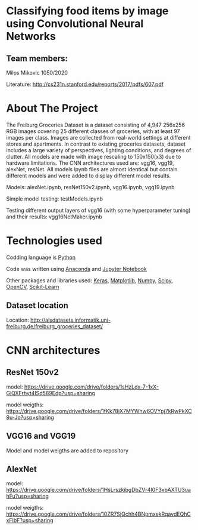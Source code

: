 # Classifying food items by image using Convolutional Neural Networks

## Team members:

Milos Mikovic 1050/2020


Literature: http://cs231n.stanford.edu/reports/2017/pdfs/607.pdf


# About The Project
The Freiburg Groceries
Dataset is a dataset consisting of 4,947 256x256 RGB
images covering 25 different classes of groceries, with at
least 97 images per class. Images are collected from real-world settings at different stores and apartments. In contrast to existing groceries datasets,
dataset includes a large variety of perspectives, lighting conditions, and degrees of clutter. 
All models are made with image rescaling to 150x150(x3) due to hardware limitations. The CNN architectures used are: vgg16, vgg19, alexNet, resNet. 
All models ipynb files are almost identical but contain different models and were added to display different model results.

Models: alexNet.ipynb, resNet150v2.ipynb, vgg16.ipynb, vgg19.ipynb

Simple model testing: testModels.ipynb

Testing different output layers of vgg16 (with some hyperparameter tuning) and their results: vgg16NetMaker.ipynb


# Technologies used
Codding language is [Python](https://www.python.org/)

Code was written using [Anaconda](https://www.anaconda.com/) and [Jupyter Notebook](https://jupyter.org/)

Other packages and libraries used: [Keras](https://keras.io/), [Matplotlib](https://matplotlib.org/), [Numpy](https://numpy.org/), [Scipy](https://www.scipy.org/), 
[OpenCV](https://opencv.org/), [Scikit-Learn](https://scikit-learn.org/stable/)

## Dataset location
Location: http://aisdatasets.informatik.uni-freiburg.de/freiburg_groceries_dataset/

# CNN architectures

## ResNet 150v2

model: https://drive.google.com/drive/folders/1sHzLdx-7-1xX-GiQXFrhyt4ISd589Edp?usp=sharing

model weigths: https://drive.google.com/drive/folders/1fKk78iX7MYWhw6OVYpj7kRwPkXC9u-Jo?usp=sharing

## VGG16 and VGG19
Model and model weigths are added to repository

## AlexNet

model: https://drive.google.com/drive/folders/1HsLrszkibgDbZVr4I0F3xbAXTU3uahFu?usp=sharing

model weigths: https://drive.google.com/drive/folders/10ZR7SjQchh4BNpmxekRqavdEQhCxFIbF?usp=sharing

